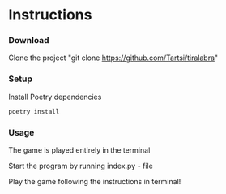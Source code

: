 # Instructions

### Download

Clone the project "git clone https://github.com/Tartsi/tiralabra"

### Setup

Install Poetry dependencies

```bash
poetry install
```

### Usage

The game is played entirely in the terminal

Start the program by running index.py - file

Play the game following the instructions in terminal!
